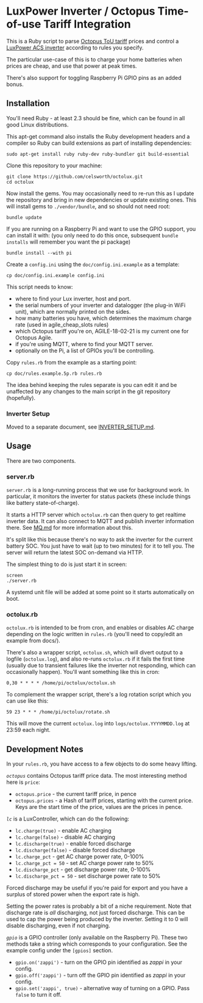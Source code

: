 # LuxPower Inverter / Octopus Time-of-use Tariff Integration

This is a Ruby script to parse [Octopus ToU tariff](https://octopus.energy/agile/) prices and control a [LuxPower ACS inverter](https://www.luxpowertek.com/ac-ess.html) according to rules you specify.

The particular use-case of this is to charge your home batteries when prices are cheap, and use that power at peak times.

There's also support for toggling Raspberry Pi GPIO pins as an added bonus.

## Installation

You'll need Ruby - at least 2.3 should be fine, which can be found in all good Linux distributions.

This apt-get command also installs the Ruby development headers and a compiler so Ruby can build extensions as part of installing dependencies:

```
sudo apt-get install ruby ruby-dev ruby-bundler git build-essential
```

Clone this repository to your machine:

```
git clone https://github.com/celsworth/octolux.git
cd octolux
```

Now install the gems. You may occasionally need to re-run this as I update the repository and bring in new dependencies or update existing ones.  This will install gems to `./vendor/bundle`, and so should not need root:

```
bundle update
```

If you are running on a Raspberry Pi and want to use the GPIO support, you can install it with: (you only need to do this once, subsequent `bundle installs` will remember you want the pi package)

```
bundle install --with pi
```

Create a `config.ini` using the `doc/config.ini.example` as a template:

```
cp doc/config.ini.example config.ini
```

This script needs to know:

* where to find your Lux inverter, host and port.
* the serial numbers of your inverter and datalogger (the plug-in WiFi unit), which are normally printed on the sides.
* how many batteries you have, which determines the maximum charge rate (used in agile_cheap_slots rules)
* which Octopus tariff you're on, AGILE-18-02-21 is my current one for Octopus Agile.
* if you're using MQTT, where to find your MQTT server.
* optionally on the Pi, a list of GPIOs you'll be controlling.

Copy `rules.rb` from the example as a starting point:

```
cp doc/rules.example.5p.rb rules.rb
```

The idea behind keeping the rules separate is you can edit it and be unaffected by any changes to the main script in the git repository (hopefully).

### Inverter Setup

Moved to a separate document, see [INVERTER_SETUP.md](doc/INVERTER_SETUP.md).


## Usage

There are two components.

### server.rb

`server.rb` is a long-running process that we use for background work. In particular, it monitors the inverter for status packets (these include things like battery state-of-charge).

It starts a HTTP server which `octolux.rb` can then query to get realtime inverter data. It can also connect to MQTT and publish inverter information there. See [MQ.md](doc/MQ.md) for more information about this.

It's split like this because there's no way to ask the inverter for the current battery SOC. You just have to wait (up to two minutes) for it to tell you. The server will return the latest SOC on-demand via HTTP.

The simplest thing to do is just start it in screen:

```
screen
./server.rb
```

A systemd unit file will be added at some point so it starts automatically on boot.

### octolux.rb

`octolux.rb` is intended to be from cron, and enables or disables AC charge depending on the logic written in `rules.rb` (you'll need to copy/edit an example from docs/).

There's also a wrapper script, `octolux.sh`, which will divert output to a logfile (`octolux.log`), and also re-runs `octolux.rb` if it fails the first time (usually due to transient failures like the inverter not responding, which can occasionally happen). You'll want something like this in cron:

```
0,30 * * * * /home/pi/octolux/octolux.sh
```

To complement the wrapper script, there's a log rotation script which you can use like this:

```
59 23 * * * /home/pi/octolux/rotate.sh
```

This will move the current `octolux.log` into `logs/octolux.YYYYMMDD.log` at 23:59 each night.


## Development Notes

In your `rules.rb`, you have access to a few objects to do some heavy lifting.

*`octopus`* contains Octopus tariff price data. The most interesting method here is `price`:

  * `octopus.price` - the current tariff price, in pence
  * `octopus.prices` - a Hash of tariff prices, starting with the current price. Keys are the start time of the price, values are the prices in pence.

*`lc`* is a LuxController, which can do the following:

  * `lc.charge(true)` - enable AC charging
  * `lc.charge(false)` - disable AC charging
  * `lc.discharge(true)` - enable forced discharge
  * `lc.discharge(false)` - disable forced discharge
  * `lc.charge_pct` - get AC charge power rate, 0-100%
  * `lc.charge_pct = 50` - set AC charge power rate to 50%
  * `lc.discharge_pct` - get discharge power rate, 0-100%
  * `lc.discharge_pct = 50` - set discharge power rate to 50%

Forced discharge may be useful if you're paid for export and you have a surplus of stored power when the export rate is high.

Setting the power rates is probably a bit of a niche requirement. Note that discharge rate is *all* discharging, not just forced discharge. This can be used to cap the power being produced by the inverter. Setting it to 0 will disable discharging, even if not charging.

*`gpio`* is a GPIO controller (only available on the Raspberry Pi). These two methods take a string which corresponds to your configuration. See the example config under the `[gpios]` section.

  * `gpio.on('zappi')` - turn on the GPIO pin identified as *zappi* in your config.
  * `gpio.off('zappi')` - turn off the GPIO pin identified as *zappi* in your config.
  * `gpio.set('zappi', true)` - alternative way of turning on a GPIO. Pass `false` to turn it off.
